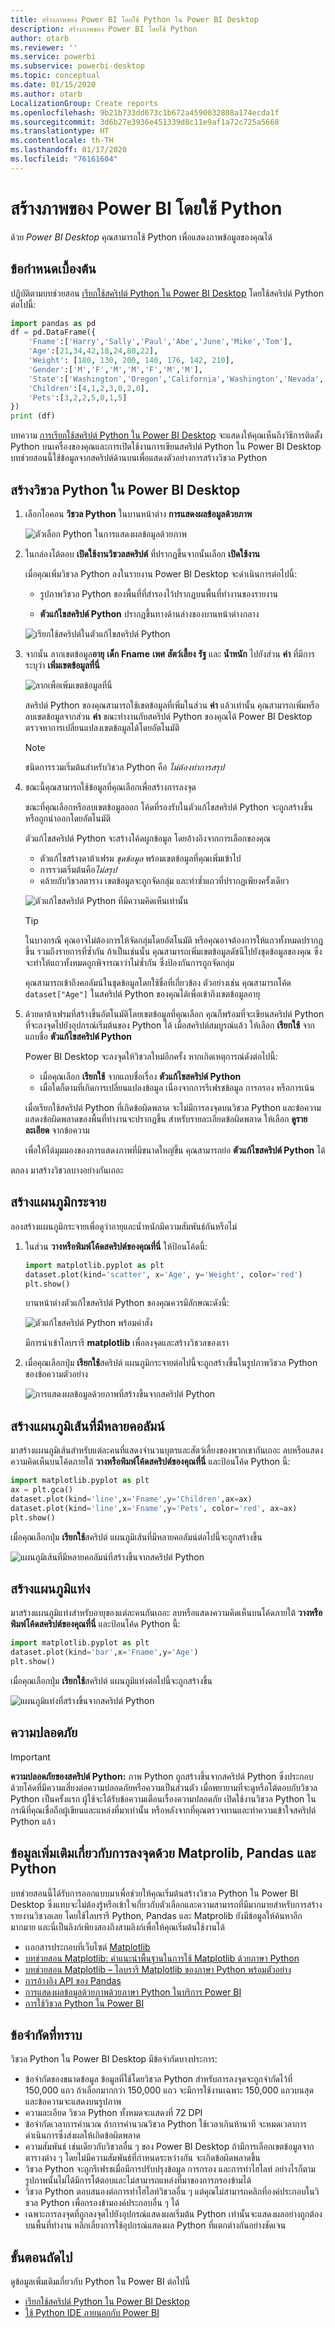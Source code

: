 ```yaml
---
title: สร้างภาพของ Power BI โดยใช้ Python ใน Power BI Desktop
description: สร้างภาพของ Power BI โดยใช้ Python
author: otarb
ms.reviewer: ''
ms.service: powerbi
ms.subservice: powerbi-desktop
ms.topic: conceptual
ms.date: 01/15/2020
ms.author: otarb
LocalizationGroup: Create reports
ms.openlocfilehash: 9b21b733dd673c1b672a4590032808a174ecda1f
ms.sourcegitcommit: 3d6b27e3936e451339d8c11e9af1a72c725a5668
ms.translationtype: HT
ms.contentlocale: th-TH
ms.lasthandoff: 01/17/2020
ms.locfileid: "76161604"
---
```

# <a name="create-power-bi-visuals-by-using-python"></a>สร้างภาพของ Power BI โดยใช้ Python

ด้วย *Power BI Desktop* คุณสามารถใช้ Python เพื่อแสดงภาพข้อมูลของคุณได้

## <a name="prerequisites"></a>ข้อกำหนดเบื้องต้น

ปฏิบัติตามบทช่วยสอน [เรียกใช้สคริปต์ Python ใน Power BI Desktop](desktop-python-scripts.md) โดยใช้สคริปต์ Python ต่อไปนี้:

```python
import pandas as pd 
df = pd.DataFrame({ 
    'Fname':['Harry','Sally','Paul','Abe','June','Mike','Tom'], 
    'Age':[21,34,42,18,24,80,22], 
    'Weight': [180, 130, 200, 140, 176, 142, 210], 
    'Gender':['M','F','M','M','F','M','M'], 
    'State':['Washington','Oregon','California','Washington','Nevada','Texas','Nevada'],
    'Children':[4,1,2,3,0,2,0],
    'Pets':[3,2,2,5,0,1,5] 
}) 
print (df) 
```

บทความ [การเรียกใช้สคริปต์ Python ใน Power BI Desktop](desktop-python-scripts.md) จะแสดงให้คุณเห็นถึงวิธีการติดตั้ง Python บนเครื่องของคุณและการเปิดใช้งานการเขียนสคริปต์ Python ใน Power BI Desktop บทช่วยสอนนี้ใช้ข้อมูลจากสคริปต์ด้านบนเพื่อแสดงตัวอย่างการสร้างวิชวล Python

## <a name="create-python-visuals-in-power-bi-desktop"></a>สร้างวิชวล Python ใน Power BI Desktop

1. เลือกไอคอน **วิชวล Python** ในบานหน้าต่าง **การแสดงผลข้อมูลด้วยภาพ**

   ![ตัวเลือก Python ในการแสดงผลข้อมูลด้วยภาพ](media/desktop-python-visuals/python-visuals-2.png)

1. ในกล่องโต้ตอบ **เปิดใช้งานวิชวลสคริปต์** ที่ปรากฏขึ้นจากนั้นเลือก **เปิดใช้งาน**

    เมื่อคุณเพิ่มวิชวล Python ลงในรายงาน Power BI Desktop จะดำเนินการต่อไปนี้:

    - รูปภาพวิชวล Python ของพื้นที่ที่สำรองไว้ปรากฏบนพื้นที่ทำงานของรายงาน

    - **ตัวแก้ไขสคริปต์ Python** ปรากฏขึ้นทางด้านล่างของบานหน้าต่างกลาง

    ![เรียกใช้สคริปต์ในตัวแก้ไขสคริปต์ Python](media/desktop-python-visuals/python-visuals-3.png)

1. จากนั้น ลากเขตข้อมูล**อายุ** **เด็ก** **Fname** **เพศ** **สัตว์เลี้ยง** **รัฐ** และ **น้ำหนัก** ไปยังส่วน **ค่า** ที่มีการระบุว่า **เพิ่มเขตข้อมูลที่นี่**

    ![ลากเพื่อเพิ่มเขตข้อมูลที่นี่](media/desktop-python-visuals/python-visuals-15.png)

   สคริปต์ Python ของคุณสามารถใช้เขตข้อมูลที่เพิ่มในส่วน **ค่า** แล้วเท่านั้น คุณสามารถเพิ่มหรือลบเขตข้อมูลจากส่วน **ค่า** ขณะทำงานกับสคริปต์ Python ของคุณได้ Power BI Desktop ตรวจหาการเปลี่ยนแปลงเขตข้อมูลได้โดยอัตโนมัติ

   > [!NOTE]
   > ชนิดการรวมเริ่มต้นสำหรับวิชวล Python คือ *ไม่ต้องทำการสรุป*
   > 
   > 

1. ขณะนี้คุณสามารถใช้ข้อมูลที่คุณเลือกเพื่อสร้างการลงจุด

    ขณะที่คุณเลือกหรือลบเขตข้อมูลออก โค้ดที่รองรับในตัวแก้ไขสคริปต์ Python จะถูกสร้างขึ้นหรือถูกนำออกโดยอัตโนมัติ 

    ตัวแก้ไขสคริปต์ Python จะสร้างโค้ดผูกข้อมูล โดยอ้างอิงจากการเลือกของคุณ

    - ตัวแก้ไขสร้างดาต้าเฟรม *ชุดข้อมูล* พร้อมเขตข้อมูลที่คุณเพิ่มเข้าไป
    - การรวมเริ่มต้นคือ*ไม่สรุป*
    - คล้ายกับวิชวลตาราง เขตข้อมูลจะถูกจัดกลุ่ม และทำซ้ำแถวที่ปรากฏเพียงครั้งเดียว

    ![ตัวแก้ไขสคริปต์ Python ที่มีความคิดเห็นเท่านั้น](media/desktop-python-visuals/python-visuals-10.png)

     > [!TIP]
     > ในบางกรณี คุณอาจไม่ต้องการให้จัดกลุ่มโดยอัตโนมัติ หรือคุณอาจต้องการให้แถวทั้งหมดปรากฏขึ้น รวมถึงรายการที่ซ้ำกัน ถ้าเป็นเช่นนั้น คุณสามารถเพิ่มเขตข้อมูลดัชนีไปยังชุดข้อมูลของคุณ ซึ่งจะทำให้แถวทั้งหมดถูกพิจารณาว่าไม่ซ้ำกัน ซึ่งป้องกันการถูกจัดกลุ่ม

   คุณสามารถเข้าถึงคอลัมน์ในชุดข้อมูลโดยใช้ชื่อที่เกี่ยวข้อง ตัวอย่างเช่น คุณสามารถโค้ด `dataset["Age"]` ในสคริปต์ Python ของคุณได้เพื่อเข้าถึงเขตข้อมูลอายุ

1. ด้วยดาต้าเฟรมที่สร้างขึ้นอัตโนมัติโดยเขตข้อมูลที่คุณเลือก คุณก็พร้อมที่จะเขียนสคริปต์ Python ที่จะลงจุดไปยังอุปกรณ์เริ่มต้นของ Python ได้ เมื่อสคริปต์สมบูรณ์แล้ว ให้เลือก **เรียกใช้** จากแถบชื่อ **ตัวแก้ไขสคริปต์ Python**

   Power BI Desktop จะลงจุดให้วิชวลใหม่อีกครั้ง หากเกิดเหตุการณ์ดังต่อไปนี้:

   - เมื่อคุณเลือก **เรียกใช้** จากแถบชื่อเรื่อง **ตัวแก้ไขสคริปต์ Python**
   - เมื่อใดก็ตามที่เกิดการเปลี่ยนแปลงข้อมูล เนื่องจากการรีเฟรชข้อมูล การกรอง หรือการเน้น

   เมื่อเรียกใช้สคริปต์ Python ที่เกิดข้อผิดพลาด จะไม่มีการลงจุดบนวิชวล Python และข้อความแสดงข้อผิดพลาดของพื้นที่ทำงานจะปรากฏขึ้น สำหรับรายละเอียดข้อผิดพลาด ให้เลือก **ดูรายละเอียด** จากข้อความ

   เพื่อให้ได้มุมมองของการแสดงภาพที่มีขนาดใหญ่ขึ้น คุณสามารถย่อ **ตัวแก้ไขสคริปต์ Python** ได้

ตกลง มาสร้างวิชวลบางอย่างกันเถอะ

## <a name="create-a-scatter-plot"></a>สร้างแผนภูมิกระจาย

ลองสร้างแผนภูมิกระจายเพื่อดูว่าอายุและน้ำหนักมีความสัมพันธ์กันหรือไม่

1. ในส่วน **วางหรือพิมพ์โค้ดสคริปต์ของคุณที่นี่** ให้ป้อนโค้ดนี้:

   ```python
   import matplotlib.pyplot as plt 
   dataset.plot(kind='scatter', x='Age', y='Weight', color='red')
   plt.show() 
   ```  

   บานหน้าต่างตัวแก้ไขสคริปต์ Python ของคุณควรมีลักษณะดังนี้:

   ![ตัวแก้ไขสคริปต์ Python พร้อมคำสั่ง](media/desktop-python-visuals/python-visuals-11.png)

   มีการนำเข้าไลบรารี **matplotlib** เพื่อลงจุดและสร้างวิชวลของเรา

1. เมื่อคุณเลือกปุ่ม **เรียกใช้**สคริปต์ แผนภูมิกระจายต่อไปนี้จะถูกสร้างขึ้นในรูปภาพวิชวล Python ของข้อความตัวอย่าง

   ![การแสดงผลข้อมูลด้วยภาพที่สร้างขึ้นจากสคริปต์ Python](media/desktop-python-visuals/python-visuals-12.png)

## <a name="create-a-line-plot-with-multiple-columns"></a>สร้างแผนภูมิเส้นที่มีหลายคอลัมน์

 มาสร้างแผนภูมิเส้นสำหรับแต่ละคนที่แสดงจำนวนบุตรและสัตว์เลี้ยงของพวกเขากันเถอะ ลบหรือแสดงความคิดเห็นบนโค้ดภายใต้ **วางหรือพิมพ์โค้ดสคริปต์ของคุณที่นี่** และป้อนโค้ด Python นี้:

 ```python
 import matplotlib.pyplot as plt 
ax = plt.gca() 
dataset.plot(kind='line',x='Fname',y='Children',ax=ax) 
dataset.plot(kind='line',x='Fname',y='Pets', color='red', ax=ax) 
plt.show() 
```

เมื่อคุณเลือกปุ่ม **เรียกใช้**สคริปต์ แผนภูมิเส้นที่มีหลายคอลัมน์ต่อไปนี้จะถูกสร้างขึ้น

![แผนภูมิเส้นที่มีหลายคอลัมน์ที่สร้างขึ้นจากสคริปต์ Python](media/desktop-python-visuals/python-visuals-13.png)

## <a name="create-a-bar-plot"></a>สร้างแผนภูมิแท่ง

มาสร้างแผนภูมิแท่งสำหรับอายุของแต่ละคนกันเถอะ ลบหรือแสดงความคิดเห็นบนโค้ดภายใต้ **วางหรือพิมพ์โค้ดสคริปต์ของคุณที่นี่** และป้อนโค้ด Python นี้:

```python
import matplotlib.pyplot as plt 
dataset.plot(kind='bar',x='Fname',y='Age') 
plt.show() 
```

เมื่อคุณเลือกปุ่ม **เรียกใช้**สคริปต์ แผนภูมิแท่งต่อไปนี้จะถูกสร้างขึ้น

![แผนภูมิแท่งที่สร้างขึ้นจากสคริปต์ Python](media/desktop-python-visuals/python-visuals-14.png) 

## <a name="security"></a>ความปลอดภัย

> [!IMPORTANT] 
> **ความปลอดภัยของสคริปต์ Python:** ภาพ Python ถูกสร้างขึ้นจากสคริปต์ Python ซึ่งประกอบด้วยโค้ดที่มีความเสี่ยงต่อความปลอดภัยหรือความเป็นส่วนตัว เมื่อพยายามที่จะดูหรือโต้ตอบกับวิชวล Python เป็นครั้งแรก ผู้ใช้จะได้รับข้อความเตือนเรื่องความปลอดภัย เปิดใช้งานวิชวล Python ในกรณีที่คุณเชื่อถือผู้เขียนและแหล่งที่มาเท่านั้น หรือหลังจากที่คุณตรวจทานและทำความเข้าใจสคริปต์ Python แล้ว
>  

## <a name="more-information-about-plotting-with-matprolib-pandas-and-python"></a>ข้อมูลเพิ่มเติมเกี่ยวกับการลงจุดด้วย Matprolib, Pandas และ Python

บทช่วยสอนนี้ได้รับการออกแบบมาเพื่อช่วยให้คุณเริ่มต้นสร้างวิชวล Python ใน Power BI Desktop ซึ่งแทบจะไม่ต้องรู้หรือเข้าใจเกี่ยวกับตัวเลือกและความสามารถที่มีมากมายสำหรับการสร้างรายงานวิชวลเลย โดยใช้ไลบรารี Python, Pandas และ Matprolib ยังมีข้อมูลให้ค้นหาอีกมากมาย และนี่เป็นลิงก์เพียงสองถึงสามลิงก์เพื่อให้คุณเริ่มต้นใช้งานได้

- เเอกสารประกอบที่เว็บไซต์ [Matplotlib](https://matplotlib.org/) 
- [บทช่วยสอน Matplotlib: คำแนะนำพื้นฐานในการใช้ Matplotlib ด้วยภาษา Python](https://www.datasciencelearner.com/matplotlib-tutorial-complete-guide-to-use-matplotlib-with-python/) 
- [บทช่วยสอน Matplotlib – ไลบรารี Matplotlib ของภาษา Python พร้อมตัวอย่าง](https://www.edureka.co/blog/python-matplotlib-tutorial/) 
- [การอ้างอิง API ของ Pandas](https://pandas.pydata.org/pandas-docs/stable/reference/index.html) 
- [การแสดงผลข้อมูลด้วยภาพด้วยภาษา Python ในบริการ Power BI](https://powerbi.microsoft.com/blog/python-visualizations-in-power-bi-service/) 
- [การใช้วิชวล Python ใน Power BI](https://www.absentdata.com/how-to-user-python-and-power-bi/)

## <a name="known-limitations"></a>ข้อจำกัดที่ทราบ

วิชวล Python ใน Power BI Desktop มีข้อจำกัดบางประการ:

- ข้อจำกัดของขนาดข้อมูล ข้อมูลที่ใช้โดยวิชวล Python สำหรับการลงจุดจะถูกจำกัดไว้ที่ 150,000 แถว ถ้าเลือกมากกว่า 150,000 แถว จะมีการใช้งานเฉพาะ 150,000 แถวบนสุด และข้อความจะแสดงบนรูปภาพ
- ความละเอียด วิชวล Python ทั้งหมดจะแสดงที่ 72 DPI
- ข้อจำกัดเวลาการคำนวณ ถ้าการคำนวณวิชวล Python ใช้เวลาเกินห้านาที จะหมดเวลาการดำเนินการซึ่งส่งผลให้เกิดข้อผิดพลาด
- ความสัมพันธ์ เช่นเดียวกับวิชวลอื่น ๆ ของ Power BI Desktop ถ้ามีการเลือกเขตข้อมูลจากตารางต่าง ๆ โดยไม่มีความสัมพันธ์ที่กำหนดระหว่างกัน จะเกิดข้อผิดพลาดขึ้น
- วิชวล Python จะถูกรีเฟรชเมื่อมีการปรับปรุงข้อมูล การกรอง และการทำไฮไลท์ อย่างไรก็ตาม รูปภาพนั้นไม่ได้มีการโต้ตอบและไม่สามารถแหล่งที่มาของการกรองข้ามได้
- วิชวล Python ตอบสนองต่อการทำไฮไลท์วิชวลอื่น ๆ แต่คุณไม่สามารถคลิกที่องค์ประกอบในวิชวล Python เพื่อกรองข้ามองค์ประกอบอื่น ๆ ได้
- เฉพาะการลงจุดที่ถูกลงจุดไปยังอุปกรณ์แสดงผลเริ่มต้น Python เท่านั้นจะแสดงผลอย่างถูกต้องบนพื้นที่ทำงาน หลีกเลี่ยงการใช้อุปกรณ์แสดงผล Python ที่แตกต่างกันอย่างชัดเจน

## <a name="next-steps"></a>ขั้นตอนถัดไป

ดูข้อมูลเพิ่มเติมเกี่ยวกับ Python ใน Power BI ต่อไปนี้

- [เรียกใช้สคริปต์ Python ใน Power BI Desktop](desktop-python-scripts.md)
- [ใช้ Python IDE ภายนอกกับ Power BI](desktop-python-ide.md)

